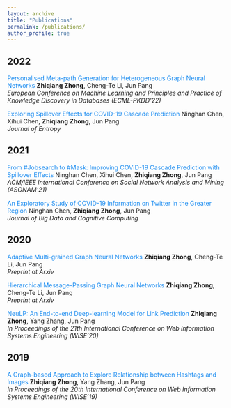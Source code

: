 ```yaml
---
layout: archive
title: "Publications"
permalink: /publications/
author_profile: true
---
```

## 2022
<font color="#1589F0">Personalised Meta-path Generation for Heterogeneous Graph Neural Networks</font>
**Zhiqiang Zhong**, Cheng-Te Li, Jun Pang  
*European Conference on Machine Learning and Principles and Practice of Knowledge Discovery in Databases (ECML-PKDD'22)*

<font color="#1589F0">Exploring Spillover Effects for COVID-19 Cascade Prediction</font>
Ninghan Chen, Xihui Chen, **Zhiqiang Zhong**, Jun Pang  
*Journal of Entropy*


## 2021
<font color="#1589F0">From #Jobsearch to #Mask: Improving COVID-19 Cascade Prediction with Spillover Effects</font>
Ninghan Chen, Xihui Chen, **Zhiqiang Zhong**, Jun Pang  
*ACM/IEEE International Conference on Social Network Analysis and Mining (ASONAM'21)*

<font color="#1589F0">An Exploratory Study of COVID-19 Information on Twitter in the Greater Region</font>
Ninghan Chen, **Zhiqiang Zhong**, Jun Pang  
*Journal of Big Data and Cognitive Computing*


## 2020
<font color="#1589F0">Adaptive Multi-grained Graph Neural Networks</font>
**Zhiqiang Zhong**, Cheng-Te Li, Jun Pang  
*Preprint at Arxiv*

<font color="#1589F0">Hierarchical Message-Passing Graph Neural Networks</font>
**Zhiqiang Zhong**, Cheng-Te Li, Jun Pang  
*Preprint at Arxiv*

<font color="#1589F0">NeuLP: An End-to-end Deep-learning Model for Link Prediction</font>
**Zhiqiang Zhong**, Yang Zhang, Jun Pang  
*In Proceedings of the 21th International Conference on Web Information Systems Engineering (WISE’20)*  

## 2019
<font color="#1589F0">A Graph-based Approach to Explore Relationship between Hashtags and Images</font>
**Zhiqiang Zhong**, Yang Zhang, Jun Pang  
*In Proceedings of the 20th International Conference on Web Information Systems Engineering (WISE’19)*